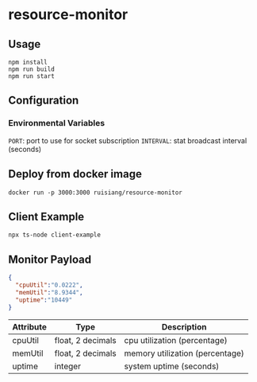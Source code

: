 # resource-monitor

## Usage

```
npm install
npm run build
npm run start
```

## Configuration

### Environmental Variables

`PORT`: port to use for socket subscription
`INTERVAL`: stat broadcast interval (seconds)

## Deploy from docker image

```
docker run -p 3000:3000 ruisiang/resource-monitor
```

## Client Example

```
npx ts-node client-example
```

## Monitor Payload

```JSON
{
  "cpuUtil":"0.0222",
  "memUtil":"8.9344",
  "uptime":"10449"
}
```

| Attribute | Type              | Description                     |
| --------- | ----------------- | ------------------------------- |
| cpuUtil   | float, 2 decimals | cpu utilization (percentage)    |
| memUtil   | float, 2 decimals | memory utilization (percentage) |
| uptime    | integer           | system uptime (seconds)         |
